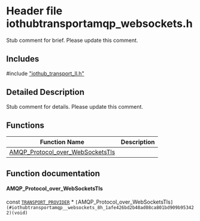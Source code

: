 # Header file iothubtransportamqp_websockets.h 

Stub comment for brief. Please update this comment.

## Includes

\#include ["iothub_transport_ll.h"](iot-c-ref-iothub-transport-ll-h.md)  

## Detailed Description

Stub comment for details. Please update this comment.

## Functions

Function Name                  | Description                                
--------------------------------|---------------------------------------------
[AMQP_Protocol_over_WebSocketsTls](./iot-c-ref-iothubtransportamqp-websockets-h/amqp-protocol-over-websocketstls.md)            | 

## Function documentation

#### AMQP_Protocol_over_WebSocketsTls 
const [`TRANSPORT_PROVIDER`](#iothub__transport__ll_8h_1a42a8931408acfbb7cb2f505ae7b29aa2) * `[`AMQP_Protocol_over_WebSocketsTls`](#iothubtransportamqp__websockets_8h_1afe426bd2b48ad08ca801bd909b953422)(void)`

